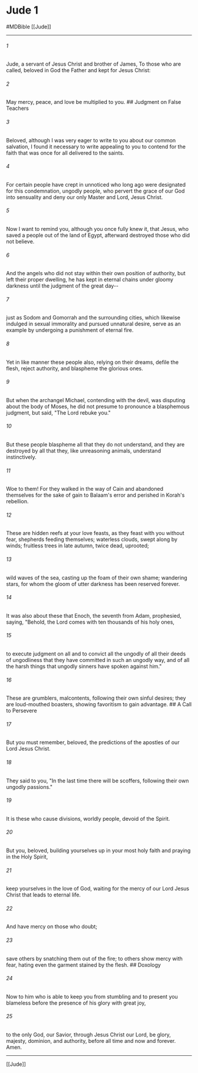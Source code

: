 # Jude 1
#MDBible
[[Jude]]

***

###### 1 
Jude, a servant of Jesus Christ and brother of James, To those who are called, beloved in God the Father and kept for Jesus Christ: 

###### 2 
May mercy, peace, and love be multiplied to you. ## Judgment on False Teachers 

###### 3 
Beloved, although I was very eager to write to you about our common salvation, I found it necessary to write appealing to you to contend for the faith that was once for all delivered to the saints. 

###### 4 
For certain people have crept in unnoticed who long ago were designated for this condemnation, ungodly people, who pervert the grace of our God into sensuality and deny our only Master and Lord, Jesus Christ. 

###### 5 
Now I want to remind you, although you once fully knew it, that Jesus, who saved a people out of the land of Egypt, afterward destroyed those who did not believe. 

###### 6 
And the angels who did not stay within their own position of authority, but left their proper dwelling, he has kept in eternal chains under gloomy darkness until the judgment of the great day-- 

###### 7 
just as Sodom and Gomorrah and the surrounding cities, which likewise indulged in sexual immorality and pursued unnatural desire, serve as an example by undergoing a punishment of eternal fire. 

###### 8 
Yet in like manner these people also, relying on their dreams, defile the flesh, reject authority, and blaspheme the glorious ones. 

###### 9 
But when the archangel Michael, contending with the devil, was disputing about the body of Moses, he did not presume to pronounce a blasphemous judgment, but said, "The Lord rebuke you." 

###### 10 
But these people blaspheme all that they do not understand, and they are destroyed by all that they, like unreasoning animals, understand instinctively. 

###### 11 
Woe to them! For they walked in the way of Cain and abandoned themselves for the sake of gain to Balaam's error and perished in Korah's rebellion. 

###### 12 
These are hidden reefs at your love feasts, as they feast with you without fear, shepherds feeding themselves; waterless clouds, swept along by winds; fruitless trees in late autumn, twice dead, uprooted; 

###### 13 
wild waves of the sea, casting up the foam of their own shame; wandering stars, for whom the gloom of utter darkness has been reserved forever. 

###### 14 
It was also about these that Enoch, the seventh from Adam, prophesied, saying, "Behold, the Lord comes with ten thousands of his holy ones, 

###### 15 
to execute judgment on all and to convict all the ungodly of all their deeds of ungodliness that they have committed in such an ungodly way, and of all the harsh things that ungodly sinners have spoken against him." 

###### 16 
These are grumblers, malcontents, following their own sinful desires; they are loud-mouthed boasters, showing favoritism to gain advantage. ## A Call to Persevere 

###### 17 
But you must remember, beloved, the predictions of the apostles of our Lord Jesus Christ. 

###### 18 
They said to you, "In the last time there will be scoffers, following their own ungodly passions." 

###### 19 
It is these who cause divisions, worldly people, devoid of the Spirit. 

###### 20 
But you, beloved, building yourselves up in your most holy faith and praying in the Holy Spirit, 

###### 21 
keep yourselves in the love of God, waiting for the mercy of our Lord Jesus Christ that leads to eternal life. 

###### 22 
And have mercy on those who doubt; 

###### 23 
save others by snatching them out of the fire; to others show mercy with fear, hating even the garment stained by the flesh. ## Doxology 

###### 24 
Now to him who is able to keep you from stumbling and to present you blameless before the presence of his glory with great joy, 

###### 25 
to the only God, our Savior, through Jesus Christ our Lord, be glory, majesty, dominion, and authority, before all time and now and forever. Amen. 

***

[[Jude]]
